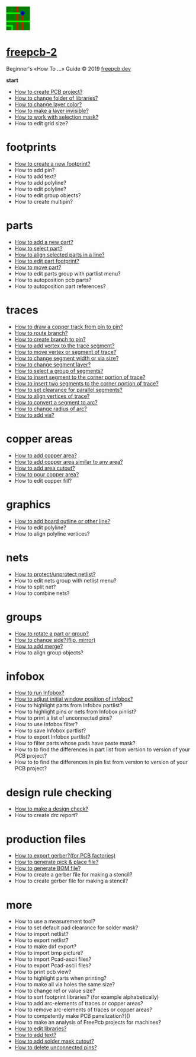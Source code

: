 ![](/pictures/upload.png) 
# [freepcb-2](https://freepcb.dev)

Beginner's «How To ...» Guide  © 2019 [freepcb.dev](https://freepcb.dev)

**start**

* [How to create PCB project?](new_project.md)
* [How to change folder of libraries?](lib_folder.md)
* [How to change layer color?](colors.md)
* [How to make a layer invisible?](layer_vis.md)
* [How to work with selection mask?](sel_mask.md)
* How to edit grid size?

# footprints

* [How to create a new footprint?](new_fp.md)
* How to add pin?
* How to add text?
* How to add polyline?
* How to edit polyline?
* How to edit group objects?
* How to create multipin?

# parts

* [How to add a new part?](add_part.md)
* [How to select part?](select_part.md)
* [How to align selected parts in a line?](line_up.md)
* [How to edit part footprint?](edit_fp.md)
* [How to move part?](move_part.md)
* How to edit parts group with partlist menu?
* How to autoposition pcb parts?
* How to autoposition part references?

# traces

* [How to draw a copper track from pin to pin?](route.md)
* [How to route branch?](routing_branch.md)
* [How to create branch to pin?](edit_traces.md)
* [How to add vertex to the trace segment?](add_vertex.md)
* [How to move vertex or segment of trace?](move_seg.md)
* [How to change segment width or via size?](seg_width.md)
* [How to change segment layer?](seg_layer.md)
* [How to select a group of segments?](sel_seg_gr.md)
* [How to insert segment to the corner portion of trace?](insert_seg.md)
* [How to insert two segments to the corner portion of trace?](insert_seg2.md)
* [How to set clearance for parallel segments?](set_seg_clearance.md)
* [How to align vertices of trace?](align_vertex.md)
* [How to convert a segment to arc?](seg_2_arc.md)
* [How to change radius of arc?](seg_change_rad.md)
* [How to add via?](add_via.md)

# copper areas

* [How to add copper area?](add_area.md)
* [How to add copper area similar to any area?](similar_area.md)
* [How to add area cutout?](area_cutout.md)
* [How to pour copper area?](pour_area.md)
* How to edit copper fill?

# graphics

* [How to add board outline or other line?](add_polyline.md)
* How to edit polyline?
* How to align polyline vertices?

# nets

* [How to protect/unprotect netlist?](unprotect_nl.md)
* How to edit nets group with netlist menu?
* How to split net?
* How to combine nets?

# groups

* [How to rotate a part or group?](rotate.md)
* [How to change side?(flip, mirror)](side.md)
* [How to add merge?](add_merge.md)
* How to align group objects?

# infobox

* [How to run Infobox?](IB_run.md)
* [How to adjust initial window position of infobox?](IB_win_pos.md)
* How to highlight parts from Infobox partlist?
* How to highlight pins or nets from Infobox pinlist?
* How to print a list of unconnected pins?
* How to use Infobox filter?
* How to save Infobox partlist?
* How to export Infobox partlist?
* How to filter parts whose pads have paste mask?
* How to to find the differences in part list from version to version of your PCB project?
* How to to find the differences in pin list from version to version of your PCB project?

# design rule checking

* [How to make a design check?](DRC.md)
* How to create drc report?

# production files

* [How to export gerber?(for PCB factories)](gerber.md)
* [How to generate pick & place file?](pnp.md)
* [How to generate BOM file?](bom.md)
* How to create a gerber file for making a stencil?
* How to create gerber file for making a stencil?

# more 

* How to use a measurement tool?
* How to set default pad clearance for solder mask?
* How to import netlist?
* How to export netlist?
* How to make dxf export?
* How to import bmp picture?
* How to import Pcad-ascii files?
* How to export Pcad-ascii files?
* How to print pcb view?
* How to highlight parts when printing?
* How to make all via holes the same size?
* How to change ref or value size?
* How to sort footprint libraries? (for example alphabetically)
* How to add arc-elements of traces or copper areas?
* How to remove arc-elements of traces or copper areas?
* How to competently make PCB panelization?]()
* How to make an analysis of FreePcb projects for machines?
* [How to edit libraries?](fp_edit.md)
* [How to add text?](add_text.md)
* [How to add solder mask cutout?](add_polyline.md)
* [How to delete unconnected pins?](del_u_pins.md)








